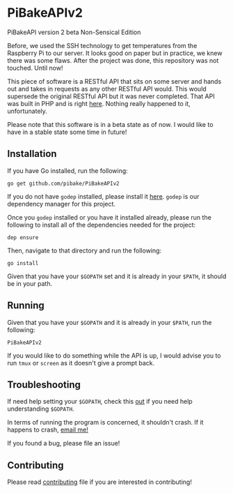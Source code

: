 # PiBakeAPIv2
PiBakeAPI version 2 beta Non-Sensical Edition

Before, we used the SSH technology to get temperatures from the Raspberry Pi to our server. It looks good on paper
but in practice, we knew there was some flaws. After the project was done, this repository was not touched. Until now!

This piece of software is a RESTful API that sits on some server and hands out and takes in requests as any other RESTful API would. This would supersede the original RESTful API but it was never completed. That API was built in PHP and is right [here](https://github.com/pibake/PiBakeAPI). Nothing really happened to it, unfortunately.

Please note that this software is in a beta state as of now. I would like to have in a stable state some time in future!

## Installation

If you have Go installed, run the following:

`go get github.com/pibake/PiBakeAPIv2`

If you do not have `godep` installed, please install it [here](https://github.com/golang/dep#installation). `godep` is our dependency manager for this project. 

Once you `godep` installed or you have it installed already, please run the following to install all of the dependencies needed for the project:

`dep ensure`

Then, navigate to that directory and run the following:

`go install`

Given that you have your `$GOPATH` set and it is already in your `$PATH`, it should be in your path.

## Running

Given that you have your `$GOPATH` and it is already in your `$PATH`, run the following:

`PiBakeAPIv2`

If you would like to do something while the API is up, I would advise you to run `tmux` or `screen` as it doesn't
give a prompt back.

## Troubleshooting

If need help setting your `$GOPATH`, check this [out](https://www.digitalocean.com/community/tutorials/understanding-the-gopath) if you need help understanding `$GOPATH`.

In terms of running the program is concerned, it shouldn't crash. If it happens to crash, [email me!](mailto:wjmiller2016@gmail.com)

If you found a bug, please file an issue!

## Contributing

Please read [contributing](https://github.com/pibake/PiBakeAPIv2/blob/master/CONTRIBUTING.md) file if you are interested in contributing!
